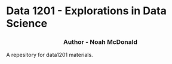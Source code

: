 # Data 1201 - Explorations in Data Science
<h3 align="center">Author - Noah McDonald </h3>
A repesitory for data1201 materials.

